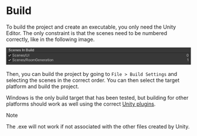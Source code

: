 # Build

To build the project and create an executable, you only need the Unity Editor. The only constraint is that the scenes need to be numbered correctly, like in the following image.

<p align="center">
  <img src="../Img/BuildScenes.png" alt="Scenes">
</p>

Then, you can build the project by going to `File > Build Settings` and selecting the scenes in the correct order. You can then select the target platform and build the project.

Windows is the only build target that has been tested, but building for other platforms should work as well using the correct [Unity plugins](https://docs.unity3d.com/560/Documentation/Manual/PluginsForDesktop.html).

> [!NOTE]
> The .exe will not work if not associated with the other files created by Unity. 
